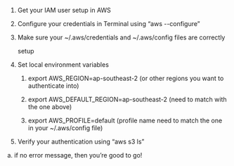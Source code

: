 
1.  Get your IAM user setup in AWS
    
2.  Configure your credentials in Terminal using “aws --configure”
    
3.  Make sure your ~/.aws/credentials and ~/.aws/config files are correctly
    
    setup
    
4.  Set local environment variables
    
    1.  export AWS_REGION=ap-southeast-2 (or other regions you want to authenticate into)
        
    2.  export AWS_DEFAULT_REGION=ap-southeast-2 (need to match with the one above)
        
    3.  export AWS_PROFILE=default (profile name need to match the one in your ~/.aws/config file)
        
5.  Verify your authentication using “aws s3 ls”
    

a. if no error message, then you’re good to go!
